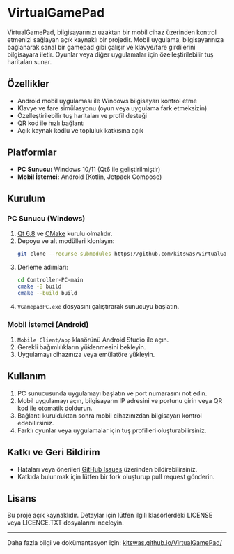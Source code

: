 # VirtualGamePad

VirtualGamePad, bilgisayarınızı uzaktan bir mobil cihaz üzerinden kontrol etmenizi sağlayan açık kaynaklı bir projedir. Mobil uygulama, bilgisayarınıza bağlanarak sanal bir gamepad gibi çalışır ve klavye/fare girdilerini bilgisayara iletir. Oyunlar veya diğer uygulamalar için özelleştirilebilir tuş haritaları sunar.

## Özellikler
- Android mobil uygulaması ile Windows bilgisayarı kontrol etme
- Klavye ve fare simülasyonu (oyun veya uygulama fark etmeksizin)
- Özelleştirilebilir tuş haritaları ve profil desteği
- QR kod ile hızlı bağlantı
- Açık kaynak kodlu ve topluluk katkısına açık

## Platformlar
- **PC Sunucu:** Windows 10/11 (Qt6 ile geliştirilmiştir)
- **Mobil İstemci:** Android (Kotlin, Jetpack Compose)

## Kurulum

### PC Sunucu (Windows)
1. [Qt 6.8](https://www.qt.io/download-open-source) ve [CMake](https://cmake.org/download/) kurulu olmalıdır.
2. Depoyu ve alt modülleri klonlayın:
   ```bash
   git clone --recurse-submodules https://github.com/kitswas/VirtualGamePad.git
   ```
3. Derleme adımları:
   ```bash
   cd Controller-PC-main
   cmake -B build
   cmake --build build
   ```
4. `VGamepadPC.exe` dosyasını çalıştırarak sunucuyu başlatın.

### Mobil İstemci (Android)
1. `Mobile Client/app` klasörünü Android Studio ile açın.
2. Gerekli bağımlılıkların yüklenmesini bekleyin.
3. Uygulamayı cihazınıza veya emülatöre yükleyin.

## Kullanım
1. PC sunucusunda uygulamayı başlatın ve port numarasını not edin.
2. Mobil uygulamayı açın, bilgisayarın IP adresini ve portunu girin veya QR kod ile otomatik doldurun.
3. Bağlantı kurulduktan sonra mobil cihazınızdan bilgisayarı kontrol edebilirsiniz.
4. Farklı oyunlar veya uygulamalar için tuş profilleri oluşturabilirsiniz.

## Katkı ve Geri Bildirim
- Hataları veya önerileri [GitHub Issues](https://github.com/kitswas/VirtualGamePad/issues) üzerinden bildirebilirsiniz.
- Katkıda bulunmak için lütfen bir fork oluşturup pull request gönderin.

## Lisans
Bu proje açık kaynaklıdır. Detaylar için lütfen ilgili klasörlerdeki LICENSE veya LICENCE.TXT dosyalarını inceleyin.

---
Daha fazla bilgi ve dokümantasyon için: [kitswas.github.io/VirtualGamePad/](https://kitswas.github.io/VirtualGamePad/) 
